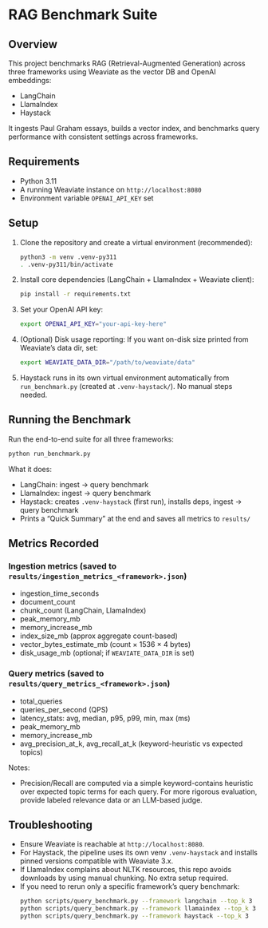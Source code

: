 # RAG Benchmark Suite

## Overview
This project benchmarks RAG (Retrieval-Augmented Generation) across three frameworks using Weaviate as the vector DB and OpenAI embeddings:
- LangChain
- LlamaIndex
- Haystack

It ingests Paul Graham essays, builds a vector index, and benchmarks query performance with consistent settings across frameworks.

## Requirements
- Python 3.11
- A running Weaviate instance on `http://localhost:8080`
- Environment variable `OPENAI_API_KEY` set

## Setup
1. Clone the repository and create a virtual environment (recommended):
   ```bash
   python3 -m venv .venv-py311
   . .venv-py311/bin/activate
   ```
2. Install core dependencies (LangChain + LlamaIndex + Weaviate client):
   ```bash
   pip install -r requirements.txt
   ```
3. Set your OpenAI API key:
   ```bash
   export OPENAI_API_KEY="your-api-key-here"
   ```
4. (Optional) Disk usage reporting: If you want on-disk size printed from Weaviate’s data dir, set:
   ```bash
   export WEAVIATE_DATA_DIR="/path/to/weaviate/data"
   ```
5. Haystack runs in its own virtual environment automatically from `run_benchmark.py` (created at `.venv-haystack/`). No manual steps needed.

## Running the Benchmark
Run the end-to-end suite for all three frameworks:
```bash
python run_benchmark.py
```
What it does:
- LangChain: ingest -> query benchmark
- LlamaIndex: ingest -> query benchmark
- Haystack: creates `.venv-haystack` (first run), installs deps, ingest -> query benchmark
- Prints a “Quick Summary” at the end and saves all metrics to `results/`

## Metrics Recorded
### Ingestion metrics (saved to `results/ingestion_metrics_<framework>.json`)
- ingestion_time_seconds
- document_count
- chunk_count (LangChain, LlamaIndex)
- peak_memory_mb
- memory_increase_mb
- index_size_mb (approx aggregate count-based)
- vector_bytes_estimate_mb (count × 1536 × 4 bytes)
- disk_usage_mb (optional; if `WEAVIATE_DATA_DIR` is set)

### Query metrics (saved to `results/query_metrics_<framework>.json`)
- total_queries
- queries_per_second (QPS)
- latency_stats: avg, median, p95, p99, min, max (ms)
- peak_memory_mb
- memory_increase_mb
- avg_precision_at_k, avg_recall_at_k (keyword-heuristic vs expected topics)

Notes:
- Precision/Recall are computed via a simple keyword-contains heuristic over expected topic terms for each query. For more rigorous evaluation, provide labeled relevance data or an LLM-based judge.

## Troubleshooting
- Ensure Weaviate is reachable at `http://localhost:8080`.
- For Haystack, the pipeline uses its own venv `.venv-haystack` and installs pinned versions compatible with Weaviate 3.x.
- If LlamaIndex complains about NLTK resources, this repo avoids downloads by using manual chunking. No extra setup required.
- If you need to rerun only a specific framework’s query benchmark:
  ```bash
  python scripts/query_benchmark.py --framework langchain --top_k 3
  python scripts/query_benchmark.py --framework llamaindex --top_k 3
  python scripts/query_benchmark.py --framework haystack --top_k 3
  ```